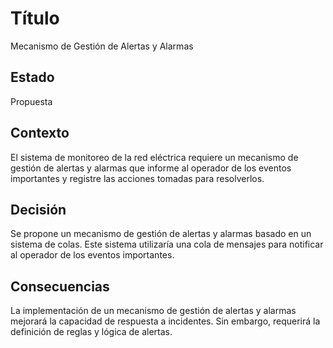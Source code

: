 # Título
Mecanismo de Gestión de Alertas y Alarmas

## Estado
Propuesta

## Contexto
El sistema de monitoreo de la red eléctrica requiere un mecanismo de gestión de alertas y alarmas que informe al operador de los eventos importantes y registre las acciones tomadas para resolverlos.

## Decisión
Se propone un mecanismo de gestión de alertas y alarmas basado en un sistema de colas. Este sistema utilizaría una cola de mensajes para notificar al operador de los eventos importantes.

## Consecuencias
La implementación de un mecanismo de gestión de alertas y alarmas mejorará la capacidad de respuesta a incidentes. Sin embargo, requerirá la definición de reglas y lógica de alertas.